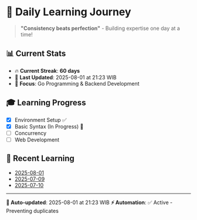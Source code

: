 # 🚀 Daily Learning Journey

> **"Consistency beats perfection"** - Building expertise one day at a time!

## 📊 Current Stats
- 🔥 **Current Streak**: **60 days**
- 📅 **Last Updated**: 2025-08-01 at 21:23 WIB
- 🎯 **Focus**: Go Programming & Backend Development

## 🎓 Learning Progress
- [x] Environment Setup ✅
- [x] Basic Syntax (In Progress) 🔄
- [ ] Concurrency
- [ ] Web Development

## 📖 Recent Learning
- [2025-08-01](learning-log/.md)
- [2025-07-09](learning-log/.md)
- [2025-07-10](learning-log/.md)

---
**🤖 Auto-updated**: 2025-08-01 at 21:23 WIB
**⚡ Automation**: ✅ Active - Preventing duplicates
